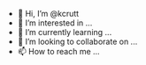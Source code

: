 - 👋 Hi, I’m @kcrutt
- 👀 I’m interested in ...
- 🌱 I’m currently learning ...
- 💞️ I’m looking to collaborate on ...
- 📫 How to reach me ...

<!---
kcrutt/kcrutt is a ✨ special ✨ repository because its `README.md` (this file) appears on your GitHub profile.
You can click the Preview link to take a look at your changes.
--->
